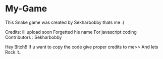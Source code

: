 # My-Game 

This Snake game was created by Sekharbobby thats me :)

Credits: ill upload soon Forgetted his name
For javascript coding
Contributors : Sekharbobby

 Hey Bitch!! If u want to copy the code give proper credits to me>> And lets Rock it..
